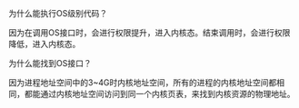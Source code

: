 为什么能执行OS级别代码？

因为在调用OS接口时，会进行权限提升，进入内核态。结束调用时，会进行权限降低，进入内核态。

为什么能找到OS接口？

因为进程地址空间中的3~4G时内核地址空间，所有的进程的内核地址空间都相同，都能通过内核地址空间访问到同一个内核页表，来找到内核资源的物理地址。

